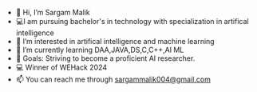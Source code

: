 - 👋 Hi, I’m Sargam Malik
- 💻I am pursuing bachelor's in technology with specialization in artifical intelligence
- 👀 I’m interested in artifical intelligence and machine learning
- 🌱 I’m currently learning DAA,JAVA,DS,C,C++,AI ML
-  🎯 Goals: Striving to become a proficient AI researcher.
- 💻 Winner of WEHack 2024
- 📫 You can reach me through sargammalik004@gmail.com

<!---
sargam15/sargam15 is a ✨ special ✨ repository because its `README.md` (this file) appears on your GitHub profile.
You can click the Preview link to take a look at your changes.
--->
